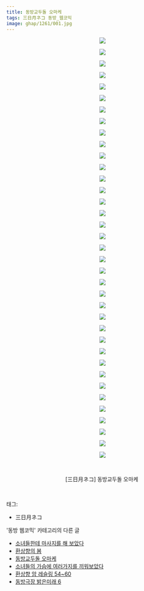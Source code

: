```yaml
---
title: 동방교두돌 오마케
tags: 三日月ネコ 동방_웹코믹
image: ghap/1261/001.jpg
---
```

<div class="article">
<p style="text-align: center; clear: none; float: none;"><img src="{{ site.nasurl }}/ghap/1261/001.jpg"/></p>
<p style="text-align: center; clear: none; float: none;"><img src="{{ site.nasurl }}/ghap/1261/002.jpg"/></p>
<p style="text-align: center; clear: none; float: none;"><img src="{{ site.nasurl }}/ghap/1261/003.jpg"/></p>
<p style="text-align: center; clear: none; float: none;"><img src="{{ site.nasurl }}/ghap/1261/004.jpg"/></p>
<p style="text-align: center; clear: none; float: none;"><img src="{{ site.nasurl }}/ghap/1261/005.jpg"/></p>
<p style="text-align: center; clear: none; float: none;"><img src="{{ site.nasurl }}/ghap/1261/006.jpg"/></p>
<p style="text-align: center; clear: none; float: none;"><img src="{{ site.nasurl }}/ghap/1261/007.jpg"/></p>
<p style="text-align: center; clear: none; float: none;"><img src="{{ site.nasurl }}/ghap/1261/008.jpg"/></p>
<p style="text-align: center; clear: none; float: none;"><img src="{{ site.nasurl }}/ghap/1261/009.jpg"/></p>
<p style="text-align: center; clear: none; float: none;"><img src="{{ site.nasurl }}/ghap/1261/010.jpg"/></p>
<p style="text-align: center; clear: none; float: none;"><img src="{{ site.nasurl }}/ghap/1261/011.jpg"/></p>
<p style="text-align: center; clear: none; float: none;"><img src="{{ site.nasurl }}/ghap/1261/012.jpg"/></p>
<p style="text-align: center; clear: none; float: none;"><img src="{{ site.nasurl }}/ghap/1261/013.jpg"/></p>
<p style="text-align: center; clear: none; float: none;"><img src="{{ site.nasurl }}/ghap/1261/014.jpg"/></p>
<p style="text-align: center; clear: none; float: none;"><img src="{{ site.nasurl }}/ghap/1261/015.jpg"/></p>
<p style="text-align: center; clear: none; float: none;"><img src="{{ site.nasurl }}/ghap/1261/016.jpg"/></p>
<p style="text-align: center; clear: none; float: none;"><img src="{{ site.nasurl }}/ghap/1261/017.jpg"/></p>
<p style="text-align: center; clear: none; float: none;"><img src="{{ site.nasurl }}/ghap/1261/018.jpg"/></p>
<p style="text-align: center; clear: none; float: none;"><img src="{{ site.nasurl }}/ghap/1261/019.jpg"/></p>
<p style="text-align: center; clear: none; float: none;"><img src="{{ site.nasurl }}/ghap/1261/020.jpg"/></p>
<p style="text-align: center; clear: none; float: none;"><img src="{{ site.nasurl }}/ghap/1261/021.jpg"/></p>
<p style="text-align: center; clear: none; float: none;"><img src="{{ site.nasurl }}/ghap/1261/022.jpg"/></p>
<p style="text-align: center; clear: none; float: none;"><img src="{{ site.nasurl }}/ghap/1261/023.jpg"/></p>
<p style="text-align: center; clear: none; float: none;"><img src="{{ site.nasurl }}/ghap/1261/024.jpg"/></p>
<p style="text-align: center; clear: none; float: none;"><img src="{{ site.nasurl }}/ghap/1261/025.jpg"/></p>
<p style="text-align: center; clear: none; float: none;"><img src="{{ site.nasurl }}/ghap/1261/026.jpg"/></p>
<p style="text-align: center; clear: none; float: none;"><img src="{{ site.nasurl }}/ghap/1261/027.jpg"/></p>
<p style="text-align: center; clear: none; float: none;"><img src="{{ site.nasurl }}/ghap/1261/028.jpg"/></p>
<p style="text-align: center; clear: none; float: none;"><img src="{{ site.nasurl }}/ghap/1261/029.jpg"/></p>
<p style="text-align: center; clear: none; float: none;"><img src="{{ site.nasurl }}/ghap/1261/030.jpg"/></p>
<p style="text-align: center; clear: none; float: none;"><img src="{{ site.nasurl }}/ghap/1261/031.jpg"/></p>
<p style="text-align: center; clear: none; float: none;"><img src="{{ site.nasurl }}/ghap/1261/032.jpg"/></p>
<p style="text-align: center; clear: none; float: none;"><img src="{{ site.nasurl }}/ghap/1261/033.jpg"/></p>
<p style="text-align: center; clear: none; float: none;"><img src="{{ site.nasurl }}/ghap/1261/034.jpg"/></p>
<p style="text-align: center; clear: none; float: none;"><img src="{{ site.nasurl }}/ghap/1261/035.jpg"/></p>
<p style="text-align: center; clear: none; float: none;"><img src="{{ site.nasurl }}/ghap/1261/036.jpg"/></p>
<p style="text-align: center; clear: none; float: none;"><img src="{{ site.nasurl }}/ghap/1261/037.jpg"/></p>
<p style="text-align: center; clear: none; float: none;"><br/></p>
<p style="text-align: center; clear: none; float: none;">[三日月ネコ] 동방교두돌 오마케 </p>
<p><br/></p>
</div><div class="tagTrail">
<p>태그: </p>
<ul>
<li>三日月ネコ</li>
</ul>
</div><div class="another">
<p>'동방 웹코믹' 카테고리의 다른 글</p>
<ul>
<li><a href="/2016-08-01-ghap_1295">소녀들한테 마사지를 해 보았다</a></li>
<li><a href="/2016-08-01-ghap_1291">환상향의 봄</a></li>
<li><a href="/2016-07-31-ghap_1261">동방교두돌 오마케</a></li>
<li><a href="/2016-07-31-ghap_1258">소녀들의 가슴에 여러가지를 끼워보았다</a></li>
<li><a href="/2016-07-30-ghap_1249">환상향 암 레슬링 54~60</a></li>
<li><a href="/2016-07-30-ghap_1246">동방극장 밝은미래 6</a></li>
</ul>
</div><div class="cb_module cb_fluid">
<div class="cb_wrt cb_profile">
</div><!-- commentList close -->
</div>